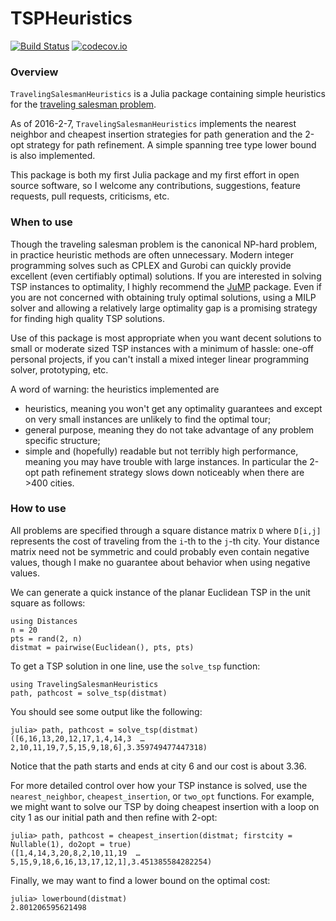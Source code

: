 # TSPHeuristics

[![Build Status](https://travis-ci.org/evanfields/TravelingSalesmanHeuristics.jl.svg?branch=master)](https://travis-ci.org/evanfields/TravelingSalesmanHeuristics.jl)
[![codecov.io](https://codecov.io/github/evanfields/TravelingSalesmanHeuristics.jl/coverage.svg?branch=master)](https://codecov.io/github/evanfields/TravelingSalesmanHeuristics.jl?branch=master)

### Overview ###
`TravelingSalesmanHeuristics` is a Julia package containing simple heuristics for the [traveling salesman problem](https://en.wikipedia.org/wiki/Travelling_salesman_problem). 

As of 2016-2-7, `TravelingSalesmanHeuristics` implements the nearest neighbor and cheapest insertion strategies for path generation and the 2-opt strategy for path refinement. A simple spanning tree type lower bound is also implemented.

This package is both my first Julia package and my first effort in open source software, so I welcome any contributions, suggestions, feature requests, pull requests, criticisms, etc.

### When to use ###
Though the traveling salesman problem is the canonical NP-hard problem, in practice heuristic methods are often unnecessary. Modern integer programming solves such as CPLEX and Gurobi can quickly provide excellent (even certifiably optimal) solutions. If you are interested in solving TSP instances to optimality, I highly recommend the [JuMP](https://github.com/JuliaOpt/JuMP.jl) package. Even if you are not concerned with obtaining truly optimal solutions, using a MILP solver and allowing a relatively large optimality gap is a promising strategy for finding high quality TSP solutions.

Use of this package is most appropriate when you want decent solutions to small or moderate sized TSP instances with a minimum of hassle: one-off personal projects, if you can't install a mixed integer linear programming solver, prototyping, etc.

A word of warning: the heuristics implemented are
* heuristics, meaning you won't get any optimality guarantees and except on very small instances are unlikely to find the optimal tour;
* general purpose, meaning they do not take advantage of any problem specific structure;
* simple and (hopefully) readable but not terribly high performance, meaning you may have trouble with large instances. In particular the 2-opt path refinement strategy slows down noticeably when there are >400 cities.

### How to use ###
All problems are specified through a square distance matrix `D` where `D[i,j]` represents the cost of traveling from the `i`-th to the `j`-th city. Your distance matrix need not be symmetric and could probably even contain negative values, though I make no guarantee about behavior when using negative values.

We can generate a quick instance of the planar Euclidean TSP in the unit square as follows:
```
using Distances
n = 20
pts = rand(2, n)
distmat = pairwise(Euclidean(), pts, pts)
```

To get a TSP solution in one line, use the `solve_tsp` function:
```
using TravelingSalesmanHeuristics
path, pathcost = solve_tsp(distmat)
```
You should see some output like the following:
```
julia> path, pathcost = solve_tsp(distmat)
([6,16,13,20,12,17,1,4,14,3  …  2,10,11,19,7,5,15,9,18,6],3.359749477447318)
```
Notice that the path starts and ends at city 6 and our cost is about 3.36.

For more detailed control over how your TSP instance is solved, use the `nearest_neighbor`, `cheapest_insertion`, or `two_opt` functions. For example, we might want to solve our TSP by doing cheapest insertion with a loop on city 1 as our initial path and then refine with 2-opt:

```
julia> path, pathcost = cheapest_insertion(distmat; firstcity = Nullable(1), do2opt = true)
([1,4,14,3,20,8,2,10,11,19  …  5,15,9,18,6,16,13,17,12,1],3.451385584282254)
```

Finally, we may want to find a lower bound on the optimal cost:
```
julia> lowerbound(distmat)
2.801206595621498
```
